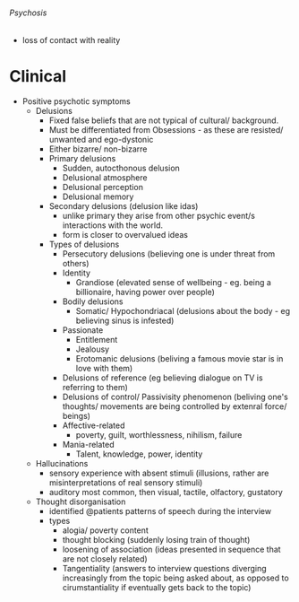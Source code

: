 ###### Psychosis
- loss of contact with reality

# Clinical
- Positive psychotic symptoms
    + Delusions
        * Fixed false beliefs that are not typical of cultural/ background. 
        * Must be differentiated from Obsessions - as these are resisted/ unwanted and ego-dystonic
        * Either bizarre/ non-bizarre
        * Primary delusions
            - Sudden, autocthonous delusion
            - Delusional atmosphere
            - Delusional perception
            - Delusional memory
        * Secondary delusions (delusion like idas)  
            - unlike primary they arise from other psychic event/s interactions with the world. 
            - form is closer to overvalued ideas
        * Types of delusions
            - Persecutory delusions (believing one is under threat from others)
            - Identity
                + Grandiose (elevated sense of wellbeing - eg. being a billionaire, having power over people)
            - Bodily delusions
                + Somatic/ Hypochondriacal (delusions about the body - eg believing sinus is infested)
            - Passionate
                + Entitlement
                + Jealousy
                + Erotomanic delusions (beliving a famous movie star is in love with them)
            - Delusions of reference (eg believing dialogue on TV is referring to them)
            - Delusions of control/ Passivisity phenomenon (beliving one's thoughts/ movements are being controlled by extenral force/ beings)
            - Affective-related
                + poverty, guilt, worthlessness, nihilism, failure
            - Mania-related
                + Talent, knowledge, power, identity
    + Hallucinations
        * sensory experience with absent stimuli (illusions, rather are misinterpretations of real sensory stimuli)
        * auditory most common, then visual, tactile, olfactory, gustatory
    + Thought disorganisation
        * identified @patients patterns of speech during the interview
        * types
            - alogia/ poverty content
            - thought blocking (suddenly losing train of thought)
            - loosening of association (ideas presented in sequence that are not closely related)
            - Tangentiality (answers to interview questions diverging increasingly from the topic being asked about, as opposed to cirumstantiality if eventually gets back to the topic)